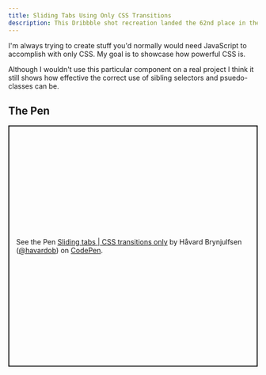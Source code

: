 ```yaml
---
title: Sliding Tabs Using Only CSS Transitions
description: This Dribbble shot recreation landed the 62nd place in the Most Hearted Pens of 2020 and demonstrates how to create a tab component with a sliding focus effect on click.
---
```


I'm always trying to create stuff you'd normally would need JavaScript to accomplish with only CSS. My goal is to showcase how powerful CSS is. 

Although I wouldn't use this particular component on a real project I think it still shows how effective the correct use of sibling selectors and psuedo-classes can be. 

## The Pen

<p class="codepen" data-height="488" data-theme-id="dark" data-default-tab="result" data-user="havardob" data-slug-hash="ExVaELV" style="height: 488px; box-sizing: border-box; display: flex; align-items: center; justify-content: center; border: 2px solid; margin: 1em 0; padding: 1em;" data-pen-title="Sliding tabs | CSS transitions only">
  <span>See the Pen <a href="https://codepen.io/havardob/pen/ExVaELV">
  Sliding tabs | CSS transitions only</a> by Håvard Brynjulfsen (<a href="https://codepen.io/havardob">@havardob</a>)
  on <a href="https://codepen.io">CodePen</a>.</span>
</p>
<script async src="https://cpwebassets.codepen.io/assets/embed/ei.js"></script>